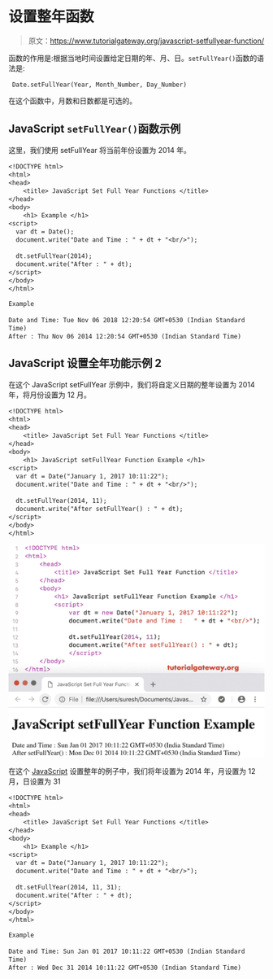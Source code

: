 # 设置整年函数

> 原文：<https://www.tutorialgateway.org/javascript-setfullyear-function/>

函数的作用是:根据当地时间设置给定日期的年、月、日。`setFullYear()`函数的语法是:

```
 Date.setFullYear(Year, Month_Number, Day_Number)
```

在这个函数中，月数和日数都是可选的。

## JavaScript `setFullYear()`函数示例

这里，我们使用 setFullYear 将当前年份设置为 2014 年。

```
<!DOCTYPE html>
<html>
<head>
    <title> JavaScript Set Full Year Functions </title>
</head>
<body>
    <h1> Example </h1>
<script>
  var dt = Date();  
  document.write("Date and Time : " + dt + "<br/>");

  dt.setFullYear(2014);
  document.write("After : " + dt);
</script>
</body>
</html>
```

```
Example

Date and Time: Tue Nov 06 2018 12:20:54 GMT+0530 (Indian Standard Time)
After : Thu Nov 06 2014 12:20:54 GMT+0530 (Indian Standard Time)
```

## JavaScript 设置全年功能示例 2

在这个 JavaScript setFullYear 示例中，我们将自定义日期的整年设置为 2014 年，将月份设置为 12 月。

```
<!DOCTYPE html>
<html>
<head>
    <title> JavaScript Set Full Year Functions </title>
</head>
<body>
    <h1> JavaScript setFullYear Function Example </h1>
<script>
  var dt = Date("January 1, 2017 10:11:22");
  document.write("Date and Time : " + dt + "<br/>");

  dt.setFullYear(2014, 11);
  document.write("After setFullYear() : " + dt);
</script>
</body>
</html>
```

![JavaScript setFullYear Function 2](img/e4bb28d28fd095717798904a89429663.png)

在这个 [JavaScript](https://www.tutorialgateway.org/javascript/) 设置整年的例子中，我们将年设置为 2014 年，月设置为 12 月，日设置为 31

```
<!DOCTYPE html>
<html>
<head>
    <title> JavaScript Set Full Year Functions </title>
</head>
<body>
    <h1> Example </h1>
<script>
  var dt = Date("January 1, 2017 10:11:22");
  document.write("Date and Time : " + dt + "<br/>");

  dt.setFullYear(2014, 11, 31);
  document.write("After : " + dt);
</script>
</body>
</html>
```

```
Example

Date and Time: Sun Jan 01 2017 10:11:22 GMT+0530 (Indian Standard Time)
After : Wed Dec 31 2014 10:11:22 GMT+0530 (Indian Standard Time)
```